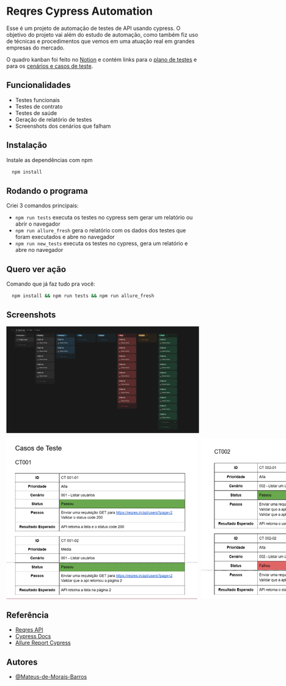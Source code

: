 
# Reqres Cypress Automation 

Esse é um projeto de automação de testes de API usando cypress. O objetivo do projeto vai além do estudo de automação, como também fiz uso de técnicas e procedimentos que vemos em uma atuação real em grandes empresas do mercado.

O quadro kanban foi feito no [Notion](https://www.notion.so/Task-Board-18b63fea5bac80eb99ddf0320d7da6bd?pvs=4) e contém links para o [plano de testes](https://docs.google.com/document/d/1Bx3HUjIUrf4ww-i4IWgJjao8oXyCgjqAoZrW2si5r8s/edit?usp=sharing) e para os [cenários e casos de teste](https://docs.google.com/document/d/1bq1MrGgBzF0IhFSVTATTnrDizXwLRRrI/edit?usp=sharing&ouid=103010263055064496196&rtpof=true&sd=true).


## Funcionalidades

- Testes funcionais
- Testes de contrato
- Testes de saúde
- Geração de relatório de testes
- Screenshots dos cenários que falham

## Instalação

Instale as dependências com npm

```bash
  npm install
```

## Rodando o programa

Criei 3 comandos principais:
- ``npm run tests`` executa os testes no cypress sem gerar um relatório ou abrir o navegador
- ``npm run allure_fresh`` gera o relatório com os dados dos testes que foram executados e abre no navegador
- ``npm run new_tests`` executa os testes no cypress, gera um relatório e abre no navegador

## Quero ver ação

Comando que já faz tudo pra você:

```bash
  npm install && npm run tests && npm run allure_fresh
```
    
## Screenshots

<div style="display:flex; flex-direction:column; gap:10px;">
    <img src="./images/project%20board%20on%20notion.png" width="auto" heigth="200px">
<div style="display:flex; flex-direction:row; gap:10px;">
    <img src="./images/test%20cases%20on%20docs.png" width="500px" heigth="300px">
    <img src="./images/test%20cases%20on%20docs%202.png" width="500px" heigth="300px">
</div>
</div>


## Referência

 - [Reqres API](https://reqres.in/)
 - [Cypress Docs](https://docs.cypress.io/app/get-started/why-cypress)
 - [Allure Report Cypress](https://allurereport.org/docs/cypress/)

## Autores

- [@Mateus-de-Morais-Barros](https://github.com/Mateus-de-Morais-Barros)

